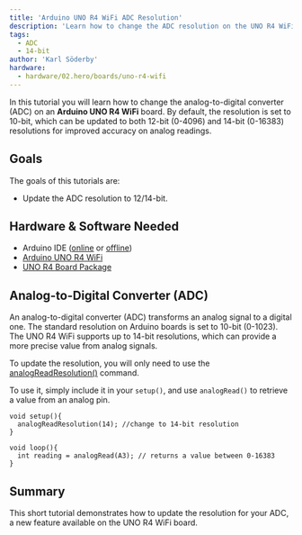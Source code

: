 ```yaml
---
title: 'Arduino UNO R4 WiFi ADC Resolution'
description: 'Learn how to change the ADC resolution on the UNO R4 WiFi.'
tags:
  - ADC
  - 14-bit
author: 'Karl Söderby'
hardware:
  - hardware/02.hero/boards/uno-r4-wifi
---
```


In this tutorial you will learn how to change the analog-to-digital converter (ADC) on an **Arduino UNO R4 WiFi** board. By default, the resolution is set to 10-bit, which can be updated to both 12-bit (0-4096) and 14-bit (0-16383) resolutions for improved accuracy on analog readings.

## Goals

The goals of this tutorials are:

- Update the ADC resolution to 12/14-bit.

## Hardware & Software Needed

- Arduino IDE ([online](https://create.arduino.cc/) or [offline](https://www.arduino.cc/en/main/software))
- [Arduino UNO R4 WiFi](https://store.arduino.cc/uno-r4-wifi)
- [UNO R4 Board Package](/tutorials/uno-r4-wifi/r4-wifi-getting-started)

## Analog-to-Digital Converter (ADC) 

An analog-to-digital converter (ADC) transforms an analog signal to a digital one. The standard resolution on Arduino boards is set to 10-bit (0-1023). The UNO R4 WiFi supports up to 14-bit resolutions, which can provide a more precise value from analog signals.

To update the resolution, you will only need to use the [analogReadResolution()](https://reference.arduino.cc/reference/en/language/functions/zero-due-mkr-family/analogreadresolution/) command.

To use it, simply include it in your `setup()`, and use `analogRead()` to retrieve a value from an analog pin.

```arduino
void setup(){
  analogReadResolution(14); //change to 14-bit resolution
}

void loop(){
  int reading = analogRead(A3); // returns a value between 0-16383
}
```

## Summary

This short tutorial demonstrates how to update the resolution for your ADC, a new feature available on the UNO R4 WiFi board.
